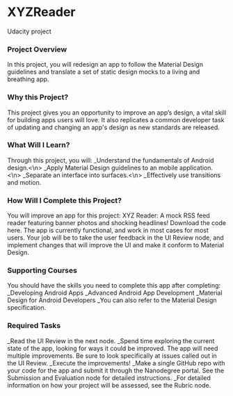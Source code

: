 <h1>XYZReader</h1>
Udacity project

<h3>Project Overview</h3>
In this project, you will redesign an app to follow the Material Design guidelines and translate a set of static design mocks to a living and breathing app.

<h3>Why this Project?</h3>
This project gives you an opportunity to improve an app’s design, a vital skill for building apps users will love. It also replicates a common developer task of updating and changing an app's design as new standards are released.

<h3>What Will I Learn?</h3>
Through this project, you will:
  _Understand the fundamentals of Android design.<\n>
  _Apply Material Design guidelines to an mobile application.<\n>
  _Separate an interface into surfaces.<\n>
  _Effectively use transitions and motion.

<h3>How Will I Complete this Project?</h3>
You will improve an app for this project:
XYZ Reader: A mock RSS feed reader featuring banner photos and shocking headlines! Download the code here.
The app is currently functional, and work in most cases for most users.
Your job will be to take the user feedback in the UI Review node, and implement changes that will improve the UI and make it conform to Material Design.

<h3>Supporting Courses</h3>
You should have the skills you need to complete this app after completing:
  _Developing Android Apps
  _Advanced Android App Development
  _Material Design for Android Developers
  _You can also refer to the Material Design specification.

<h3>Required Tasks</h3>
  _Read the UI Review in the next node.
  _Spend time exploring the current state of the app, looking for ways it could be improved. The app will need multiple improvements. Be sure to look specifically at issues called out in the UI Review.
  _Execute the improvements!
  _Make a single GitHub repo with your code for the app and submit it through the Nanodegree portal. See the Submission and Evaluation node for detailed instructions.
  _For detailed information on how your project will be assessed, see the Rubric node.
